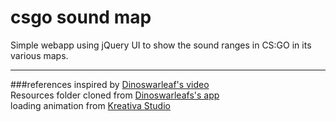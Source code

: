 # csgo sound map
Simple webapp using jQuery UI to show the sound ranges in CS:GO in its various maps.

- - - -

###references
inspired by [Dinoswarleaf's video](https://www.youtube.com/watch?v=P5KbvOBW52E) <br/>
Resources folder cloned from [Dinoswarleafs's app](https://github.com/dinoswarleafs/Minimap-Sound-Project) <br/>
loading animation from [Kreativa Studio](https://dribbble.com/shots/1664807-No-you-shut-up) <br/>


